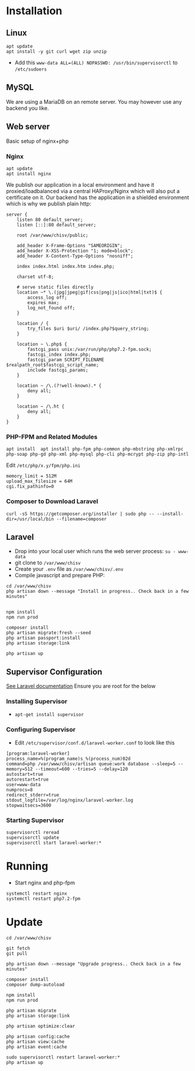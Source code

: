 # Installation
## Linux
```
apt update
apt install -y git curl wget zip unzip
```
* Add this `www-data ALL=(ALL) NOPASSWD: /usr/bin/supervisorctl` to `/etc/sudoers`

## MySQL
We are using a MariaDB on an remote server.
You may however use any backend you like.
## Web server
Basic setup of nginx+php
### Nginx
```
apt update
apt install nginx
```
We publish our application in a local environment and have it proxied/loadbalanced via a central HAProxy/Nginx which will also put a certificate on it. Our backend has the application in a shielded environment which is why we publish plain http:
```
server {
	listen 80 default_server;
	listen [::]:80 default_server;

	root /var/www/chisv/public;

	add_header X-Frame-Options "SAMEORIGIN";
	add_header X-XSS-Protection "1; mode=block";
	add_header X-Content-Type-Options "nosniff";

	index index.html index.htm index.php;

	charset utf-8;

	# serve static files directly
	location ~* \.(jpg|jpeg|gif|css|png|js|ico|html|txt)$ {
		access_log off;
		expires max;
		log_not_found off;
	}

	location / {
		try_files $uri $uri/ /index.php?$query_string;
	}

	location ~ \.php$ {
		fastcgi_pass unix:/var/run/php/php7.2-fpm.sock;
		fastcgi_index index.php;
		fastcgi_param SCRIPT_FILENAME $realpath_root$fastcgi_script_name;
		include fastcgi_params;
	}

	location ~ /\.(?!well-known).* {
		deny all;
	}

	location ~ /\.ht {
		deny all;
	}
}
```
### PHP-FPM and Related Modules
```
apt install  apt install php-fpm php-common php-mbstring php-xmlrpc php-soap php-gd php-xml php-mysql php-cli php-mcrypt php-zip php-intl
```
Edit `/etc/php/x.y/fpm/php.ini`
```
memory_limit = 512M
upload_max_filesize = 64M
cgi.fix_pathinfo=0
```

### Composer to Download Laravel
`curl -sS https://getcomposer.org/installer | sudo php -- --install-dir=/usr/local/bin --filename=composer`

## Laravel
* Drop into your local user which runs the web server process: `su - www-data`
* git clone to `/var/www/chisv`
* Create your `.env` file as `/var/www/chisv/.env`
* Compile javascript and prepare PHP:

```
cd /var/www/chisv
php artisan down --message "Install in progress.. Check back in a few minutes"


npm install
npm run prod

composer install
php artisan migrate:fresh --seed
php artisan passport:install
php artisan storage:link

php artisan up
```

## Supervisor Configuration
[See Laravel documentation](https://laravel.com/docs/6.x/queues#supervisor-configuration)
Ensure you are root for the below
### Installing Supervisor
* `apt-get install supervisor`

### Configuring Supervisor
* Edit `/etc/supervisor/conf.d/laravel-worker.conf` to look like this
```
[program:laravel-worker]
process_name=%(program_name)s_%(process_num)02d
command=php /var/www/chisv/artisan queue:work database --sleep=5 --memory=512 --timeout=600 --tries=5 --delay=120
autostart=true
autorestart=true
user=www-data
numprocs=8
redirect_stderr=true
stdout_logfile=/var/log/nginx/laravel-worker.log
stopwaitsecs=3600
```

### Starting Supervisor
```
supervisorctl reread
supervisorctl update
supervisorctl start laravel-worker:*
```

# Running
* Start nginx and php-fpm
```
systemctl restart nginx
systemctl restart php7.2-fpm
```


# Update
```
cd /var/www/chisv

git fetch
git pull

php artisan down --message "Upgrade progress.. Check back in a few minutes"

composer install
composer dump-autoload

npm install
npm run prod

php artisan migrate
php artisan storage:link

php artisan optimize:clear

php artisan config:cache
php artisan view:cache
php artisan event:cache

sudo supervisorctl restart laravel-worker:*
php artisan up
```